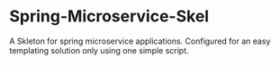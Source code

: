 # Spring-Microservice-Skel
A Skleton for spring microservice applications. Configured for an easy templating solution only using one simple script. 
